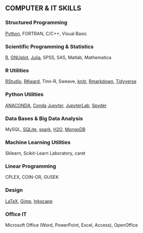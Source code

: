 ## COMPUTER & IT SKILLS

<!--
### Operating System
Gnu/Linux (Ubuntu, Mint, Suse), Windows(98, XP, 7), MS-DOS  
-->

### Structured Programming
[Python][Python], FORTRAN, C/C++, Visual Basic  

### Scientific Programming & Statistics
[R][R], [GNUplot][gnuplot], [Julia][julia], SPSS, SAS, Matlab, Mathematica  

### R Utilities
[RStudio][RStudio], [RKward][RKward], Tinn-R, Sweave, [knitr][knitr], [Rmarkdown][Rmarkdown], [Tidyverse][Tidyverse]  

### Python Utilities
[ANACONDA][ANACONDA], [Conda][Conda] [Jupyter][Jupyter], [JupyterLab][JupyterLab], [Spyder][Spyder]  

### Data Bases & Big Data Analysis
MySQL, [SQLite][SQLite], [spark][spark], [H2O][H2O], [MongoDB][MongoDB]

### Machine Learning Utilities  
Sklearn, Scikit-Learn Laboratory, caret

### Linear Programming
CPLEX, COIN-OR, GUSEK  

### Design
[LaTeX][LaTeX], [Gimp][Gimp], [Inkscape][Inkscape]  

### Office IT
Microsoft Office (Word, PowerPoint, Excel, Access), OpenOffice  

[Python]: https://www.python.org/ "Python is a programming language that lets you work quickly and integrate systems more effectively"
[R]: www.r-project.com "R is a free software environment for statistical computing and graphics. It compiles and runs on a wide variety of UNIX platforms, Windows and MacOS"
[gnuplot]: http://www.gnuplot.info/ "Gnuplot is a portable command-line driven graphing utility for Linux, OS/2, MS Windows, OSX, VMS, and many other platforms"
[julia]: http://julialang.org/
[ANACONDA]: https://www.anaconda.com/
[Conda]: https://docs.conda.io/en/latest/ "Conda is an open source package management system and environment management system"
[Jupyter]: https://jupyter.org/
[JupyterLab]: https://github.com/jupyterlab/
[Spyder]: https://spyder-ide.github.io/
[RStudio]: https://www.rstudio.com/ "RStudio makes R easier to use. It includes a code editor, debugging & visualization tools"
[RKward]: https://rkward.kde.org/ "RKWard is an easy to use and easily extensible IDE/GUI for R"
[Rmarkdown]: http://rmarkdown.rstudio.com/ "R Markdown documents are fully reproducible"
[knitr]: https://yihui.name/knitr/
[Tidyverse]: https://www.tidyverse.org/
[SQLite]: https://www.sqlite.org/ "SQLite is a self-contained, high-reliability, embedded, full-featured, public-domain, SQL database engine. SQLite is the most used database engine in the world"
[spark]: https://spark.apache.org/ "Apache Spark is a unified analytics engine for large-scale data processing"
[H2O]: https://www.h2o.ai/ "H2O is an Open-source machine learning platform for enterprises"
[MongoDB]: https://www.mongodb.com/ "MongoDB is a source-available cross-platform document-oriented database program. Classified as a NoSQL database program, MongoDB uses JSON-like documents with optional schemas" 
[LaTeX]: http://www.latex-project.org/
[Gimp]: http://www.gimp.org/
[Inkscape]: http://www.inkscape.org/
